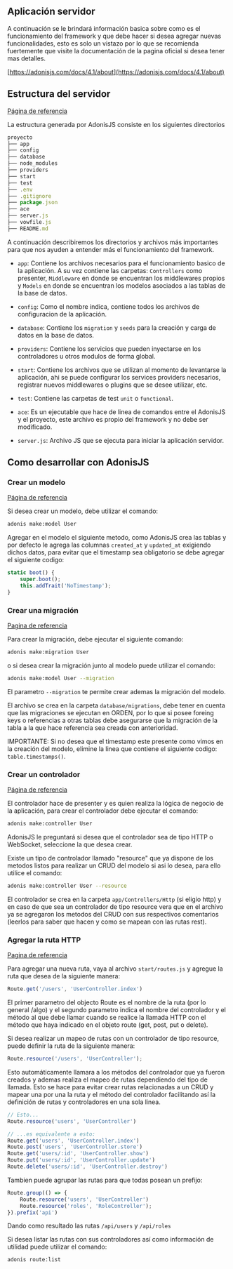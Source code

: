 ## Aplicación servidor

A continuación se le brindará información basica sobre como es el funcionamiento del framework y que debe hacer si desea agregar nuevas funcionalidades, esto es solo un vistazo por lo que se recomienda fuertemente que visite la documentación de la pagina oficial si desea tener mas detalles.

[https://adonisjs.com/docs/4.1/about](https://adonisjs.com/docs/4.1/about)

## Estructura del servidor

[Página de referencia](https://adonisjs.com/docs/4.1/folder-structure)

La estructura generada por AdonisJS consiste en los siguientes directorios

```javascript
proyecto
├── app
├── config
├── database
├── node_modules
├── providers
├── start
├── test
├── .env
├── .gitignore
├── package.json
├── ace
├── server.js
├── vowfile.js
├── README.md

```

A continuación describiremos los directorios y archivos más importantes para que nos ayuden a entender más el funcionamiento del framework.

- `app`: Contiene los archivos necesarios para el funcionamiento basico de la aplicación. A su vez contiene las carpetas: `Controllers` como presenter, `Middleware` en donde se encuentran los middlewares propios y `Models` en donde se encuentran los modelos asociados a las tablas de la base de datos.

- `config`: Como el nombre indica, contiene todos los archivos de configuracion de la aplicación.

- `database`: Contiene los `migration` y `seeds` para la creación y carga de datos en la base de datos.

- `providers`: Contiene los servicios que pueden inyectarse en los controladores u otros modulos de forma global.

- `start`: Contiene los archivos que se utilizan al momento de levantarse la aplicación, ahi se puede configurar los services providers necesarios, registrar nuevos middlewares o plugins que se desee utilizar, etc.

- `test`: Contiene las carpetas de test `unit` o `functional`.

- `ace`: Es un ejecutable que hace de linea de comandos entre el AdonisJS y el proyecto, este archivo es propio del framework y no debe ser modificado.

- `server.js`: Archivo JS que se ejecuta para iniciar la aplicación servidor.

## Como desarrollar con AdonisJS

### Crear un modelo

[Página de referencia](https://adonisjs.com/docs/4.1/lucid)

Si desea crear un modelo, debe utilizar el comando:

```bash
adonis make:model User
```

Agregar en el modelo el siguiente metodo, como AdonisJS crea las tablas y por defecto le agrega las columnas `created_at` y `updated_at` exigiendo dichos datos, para evitar que el timestamp sea obligatorio se debe agregar el siguiente codigo:

```javascript
static boot() {
    super.boot();
    this.addTrait('NoTimestamp');
}
```

### Crear una migración

[Pagina de referencia](https://adonisjs.com/docs/4.1/migrations)

Para crear la migración, debe ejecutar el siguiente comando:

```bash
adonis make:migration User
```

o si desea crear la migración junto al modelo puede utilizar el comando:

```bash
adonis make:model User --migration
```

El parametro `--migration` te permite crear ademas la migración del modelo.

El archivo se crea en la carpeta `database/migrations`, debe tener en cuenta que las migraciones se ejecutan en ORDEN, por lo que si posee foreing keys o referencias a otras tablas debe asegurarse que la migración de la tabla a la que hace referencia sea creada con anterioridad.

IMPORTANTE: Si no desea que el timestamp este presente como vimos en la creación del modelo, elimine la linea que contiene el siguiente codigo: `table.timestamps()`.

### Crear un controlador

[Página de referencia](https://adonisjs.com/docs/4.1/controllers)

El controlador hace de presenter y es quien realiza la lógica de negocio de la aplicación, para crear el controlador debe ejecutar el comando:

```bash
adonis make:controller User
```

AdonisJS le preguntará si desea que el controlador sea de tipo HTTP o WebSocket, seleccione la que desea crear.

Existe un tipo de controlador llamado "resource" que ya dispone de los metodos listos para realizar un CRUD del modelo si asi lo desea, para ello utilice el comando:

```bash
adonis make:controller User --resource
```
El controlador se crea en la carpeta `app/Controllers/Http` (si eligio http) y en caso de que sea un controlador de tipo resource vera que en el archivo ya se agregaron los metodos del CRUD con sus respectivos comentarios (leerlos para saber que hacen y como se mapean con las rutas rest).

### Agregar la ruta HTTP

[Pagina de referencia](https://adonisjs.com/docs/4.1/routing)

Para agregar una nueva ruta, vaya al archivo `start/routes.js` y agregue la ruta que desea de la siguiente manera:

```javascript
Route.get('/users', 'UserController.index')
```

El primer parametro del objecto Route es el nombre de la ruta (por lo general /algo) y el segundo parametro indica el nombre del controlador y el método al que debe llamar cuando se realice la llamada HTTP con el método que haya indicado en el objeto route (get, post, put o delete).

Si desea realizar un mapeo de rutas con un controlador de tipo resource, puede definir la ruta de la siguiente manera:

```javascript
Route.resource('/users', 'UserController');
```

Esto automáticamente llamara a los métodos del controlador que ya fueron creados y ademas realiza el mapeo de rutas dependiendo del tipo de llamada. Esto se hace para evitar crear rutas relacionadas a un CRUD y mapear una por una la ruta y el método del controlador facilitando así la definición de rutas y controladores en una sola linea.

```javascript
// Esto...
Route.resource('users', 'UserController')

// ...es equivalente a esto:
Route.get('users', 'UserController.index')
Route.post('users', 'UserController.store')
Route.get('users/:id', 'UserController.show')
Route.put('users/:id', 'UserController.update')
Route.delete('users/:id', 'UserController.destroy')
```

Tambien puede agrupar las rutas para que todas posean un prefijo:

```javascript
Route.group(() => {
    Route.resource('users', 'UserController')
    Route.resource('roles', 'RoleController');
}).prefix('api')
```

Dando como resultado las rutas `/api/users` y `/api/roles`

Si desea listar las rutas con sus controladores así como información de utilidad puede utilizar el comando:

```bash
adonis route:list
```
